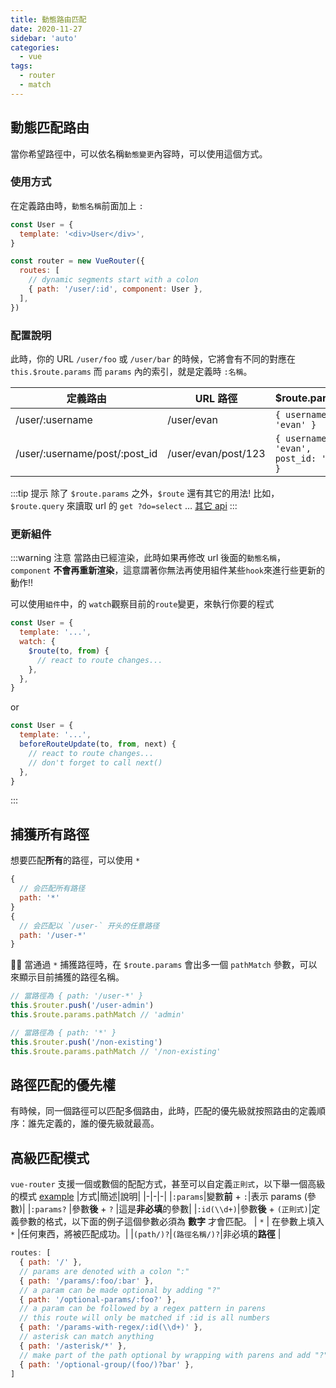 ```yaml
---
title: 動態路由匹配
date: 2020-11-27
sidebar: 'auto'
categories:
  - vue
tags:
  - router
  - match
---
```


## 動態匹配路由

當你希望路徑中，可以依名稱`動態變更`內容時，可以使用這個方式。

### 使用方式

在定義路由時，`動態名稱`前面加上 `:`

```js {8}
const User = {
  template: '<div>User</div>',
}

const router = new VueRouter({
  routes: [
    // dynamic segments start with a colon
    { path: '/user/:id', component: User },
  ],
})
```

### 配置說明

此時，你的 URL `/user/foo` 或 `/user/bar` 的時候，它將會有不同的對應在 `this.$route.params` 而 `params` 內的索引，就是定義時 `:名稱`。

| 定義路由                      | URL 路徑            | \$route.params                         |
| ----------------------------- | ------------------- | -------------------------------------- |
| /user/:username               | /user/evan          | `{ username: 'evan' }`                 |
| /user/:username/post/:post_id | /user/evan/post/123 | `{ username: 'evan', post_id: '123' }` |

:::tip 提示
除了 `$route.params` 之外，`$route` 還有其它的用法!
比如，`$route.query` 來讀取 url 的 `get ?do=select` … [其它 api](https://router.vuejs.org/api/#the-route-object)
:::

### 更新組件

:::warning 注意
當路由已經渲染，此時如果再修改 url 後面的`動態名稱`，`component` **不會再重新渲染**，這意謂著你無法再使用組件某些`hook`來進行些更新的動作!!

可以使用`組件`中，的 `watch`觀察目前的`route`變更，來執行你要的程式

```js {3-6}
const User = {
  template: '...',
  watch: {
    $route(to, from) {
      // react to route changes...
    },
  },
}
```

or

```js
const User = {
  template: '...',
  beforeRouteUpdate(to, from, next) {
    // react to route changes...
    // don't forget to call next()
  },
}
```

:::

## 捕獲所有路徑

想要匹配**所有**的路徑，可以使用 `*`

```js
{
  // 会匹配所有路径
  path: '*'
}
{
  // 会匹配以 `/user-` 开头的任意路径
  path: '/user-*'
}
```

 當通過 `*` 捕獲路徑時，在 `$route.params` 會出多一個 `pathMatch` 參數，可以來顯示目前捕獲的路徑名稱。

```js
// 當路徑為 { path: '/user-*' }
this.$router.push('/user-admin')
this.$route.params.pathMatch // 'admin'

// 當路徑為 { path: '*' }
this.$router.push('/non-existing')
this.$route.params.pathMatch // '/non-existing'
```

## 路徑匹配的優先權

有時候，同一個路徑可以匹配多個路由，此時，匹配的優先級就按照路由的定義順序：誰先定義的，誰的優先級就最高。

## 高級匹配模式

[example]: https://github.com/vuejs/vue-router/blob/dev/examples/route-matching/app.js

`vue-router` 支援一個或數個的配配方式，甚至可以自定義`正則式`，以下舉一個高級的模式 [example]
|方式|簡述|說明|
|-|-|-|
|`:params`|變數**前** + `:`|表示 params (參數)|
|`:params?` |參數**後** + `?` |這是**非必填**的參數|
|`:id(\\d+)`|參數**後** + `(正則式)`|定義參數的格式，以下面的例子這個參數必須為 **數字** 才會匹配。
| `*` | 在參數上填入`*` |任何東西，將被匹配成功。|
|`(path/)?`|`(路徑名稱/)?`|非必填的**路徑** |

```js
routes: [
  { path: '/' },
  // params are denoted with a colon ":"
  { path: '/params/:foo/:bar' },
  // a param can be made optional by adding "?"
  { path: '/optional-params/:foo?' },
  // a param can be followed by a regex pattern in parens
  // this route will only be matched if :id is all numbers
  { path: '/params-with-regex/:id(\\d+)' },
  // asterisk can match anything
  { path: '/asterisk/*' },
  // make part of the path optional by wrapping with parens and add "?"
  { path: '/optional-group/(foo/)?bar' },
]
```
